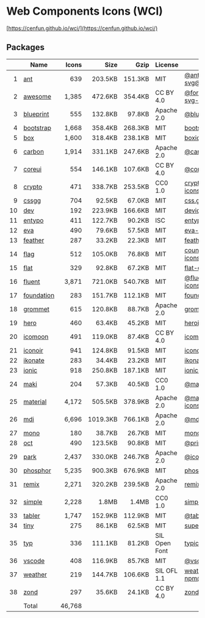 # Web Components Icons (WCI)

[https://cenfun.github.io/wci/](https://cenfun.github.io/wci/)
## Packages
|  |Name                            |Icons  |Size    |Gzip    |License        |Built from                         
|-:|--------------------------------|------:|-------:|-------:|---------------|-----------------------------------
| 1|[ant](packages/ant)             |    639| 203.5KB| 151.3KB|MIT            |[@ant-design/icons-svg@4.2.1](https://github.com/ant-design/ant-design-icons)
| 2|[awesome](packages/awesome)     |  1,385| 472.6KB| 354.4KB|CC BY 4.0      |[@fortawesome/free-solid-svg-icons@6.1.1](https://github.com/FortAwesome/Font-Awesome)
| 3|[blueprint](packages/blueprint) |    555| 132.8KB|  97.8KB|Apache 2.0     |[@blueprintjs/icons@4.2.3](https://github.com/palantir/blueprint)
| 4|[bootstrap](packages/bootstrap) |  1,668| 358.4KB| 268.3KB|MIT            |[bootstrap-icons@1.8.1](https://github.com/twbs/icons)
| 5|[box](packages/box)             |  1,600| 318.4KB| 238.1KB|MIT            |[boxicons@2.1.2](https://github.com/atisawd/boxicons)
| 6|[carbon](packages/carbon)       |  1,914| 331.1KB| 247.6KB|Apache 2.0     |[@carbon/icons@11.0.2](https://github.com/carbon-design-system/carbon)
| 7|[coreui](packages/coreui)       |    554| 146.1KB| 107.6KB|CC BY 4.0      |[@coreui/icons@2.1.0](https://github.com/coreui/coreui-icons)
| 8|[crypto](packages/crypto)       |    471| 338.7KB| 253.5KB|CC0 1.0        |[cryptocurrency-icons@0.18.0](https://github.com/spothq/cryptocurrency-icons)
| 9|[cssgg](packages/cssgg)         |    704|  92.5KB|  67.0KB|MIT            |[css.gg@2.0.0](https://github.com/astrit/css.gg)
|10|[dev](packages/dev)             |    192| 223.9KB| 166.6KB|MIT            |[devicons@1.8.0](https://github.com/vorillaz/devicons)
|11|[entypo](packages/entypo)       |    411| 122.7KB|  90.2KB|ISC            |[entypo@2.2.1](https://github.com/hypermodules/entypo)
|12|[eva](packages/eva)             |    490|  79.6KB|  57.5KB|MIT            |[eva-icons@1.1.3](https://github.com/akveo/eva-icons)
|13|[feather](packages/feather)     |    287|  33.2KB|  22.3KB|MIT            |[feather-icons@4.29.0](https://github.com/feathericons/feather)
|14|[flag](packages/flag)           |    512| 105.0KB|  76.8KB|MIT            |[country-flag-icons@1.4.25](https://gitlab.com/catamphetamine/country-flag-icons)
|15|[flat](packages/flat)           |    329|  92.8KB|  67.2KB|MIT            |[flat-color-icons@1.1.0](https://github.com/icons8/flat-color-icons)
|16|[fluent](packages/fluent)       |  3,871| 721.0KB| 540.7KB|MIT            |[@fluentui/svg-icons@1.1.166](https://github.com/microsoft/fluentui-system-icons)
|17|[foundation](packages/foundation)|    283| 151.7KB| 112.1KB|MIT            |[foundation-icons@1.0.1](https://github.com/zurb/foundation-icon-fonts)
|18|[grommet](packages/grommet)     |    615| 120.8KB|  88.7KB|Apache 2.0     |[grommet-icons@4.7.0](https://github.com/FortAwesome/Font-Awesome)
|19|[hero](packages/hero)           |    460|  63.4KB|  45.2KB|MIT            |[heroicons@1.0.6](https://github.com/tailwindlabs/heroicons)
|20|[icomoon](packages/icomoon)     |    491| 119.0KB|  87.4KB|CC BY 4.0      |[icomoon-free-npm@0.0.0](https://github.com/Keyamoon/IcoMoon-Free)
|21|[iconoir](packages/iconoir)     |    941| 124.8KB|  91.5KB|MIT            |[iconoir@1.0.0](https://github.com/lucaburgio/iconoir)
|22|[ikonate](packages/ikonate)     |    283|  34.4KB|  23.2KB|MIT            |[ikonate@1.1.1](https://github.com/mikolajdobrucki/ikonate)
|23|[ionic](packages/ionic)         |    918| 250.8KB| 187.1KB|MIT            |[ionicons@6.0.1](https://github.com/ionic-team/ionicons)
|24|[maki](packages/maki)           |    204|  57.3KB|  40.5KB|CC0 1.0        |[@mapbox/maki@7.1.0](https://github.com/mapbox/maki)
|25|[material](packages/material)   |  4,172| 505.5KB| 378.9KB|Apache 2.0     |[@material-design-icons/svg@0.10.8](https://github.com/marella/material-design-icons)
|26|[mdi](packages/mdi)             |  6,696|1019.3KB| 766.1KB|Apache 2.0     |[@mdi/svg@6.6.96](https://github.com/Templarian/MaterialDesign-SVG)
|27|[mono](packages/mono)           |    180|  38.7KB|  26.7KB|MIT            |[mono-icons@1.3.1](https://github.com/mono-company/mono-icons)
|28|[oct](packages/oct)             |    490| 123.5KB|  90.8KB|MIT            |[@primer/octicons@17.0.0](https://github.com/primer/octicons)
|29|[park](packages/park)           |  2,437| 330.0KB| 246.7KB|Apache 2.0     |[@icon-park/svg@1.3.5](https://github.com/bytedance/IconPark)
|30|[phosphor](packages/phosphor)   |  5,235| 900.3KB| 676.9KB|MIT            |[phosphor-icons@1.4.2](https://github.com/phosphor-icons/phosphor-icons)
|31|[remix](packages/remix)         |  2,271| 320.2KB| 239.5KB|Apache 2.0     |[remixicon@2.5.0](https://github.com/Remix-Design/RemixIcon)
|32|[simple](packages/simple)       |  2,228|   1.8MB|   1.4MB|CC0 1.0        |[simple-icons@6.18.0](https://github.com/simple-icons/simple-icons)
|33|[tabler](packages/tabler)       |  1,747| 152.9KB| 112.9KB|MIT            |[@tabler/icons@1.64.0](https://github.com/tabler/tabler-icons)
|34|[tiny](packages/tiny)           |    275|  86.1KB|  62.5KB|MIT            |[super-tiny-icons@0.4.0](https://github.com/edent/SuperTinyIcons)
|35|[typ](packages/typ)             |    336| 111.1KB|  81.2KB|SIL Open Font  |[typicons.font@2.1.2](https://github.com/stephenhutchings/typicons.font)
|36|[vscode](packages/vscode)       |    408| 116.9KB|  85.7KB|MIT            |[@vscode/codicons@0.0.29](https://github.com/microsoft/vscode-codicons)
|37|[weather](packages/weather)     |    219| 144.7KB| 106.6KB|SIL OFL 1.1    |[weather-icons-npm@10.0.0](https://github.com/erikflowers/weather-icons)
|38|[zond](packages/zond)           |    297|  35.6KB|  24.1KB|CC BY 4.0      |[zondicons@1.2.0](https://www.zondicons.com/)
|  |Total                           | 46,768|        |        |               |                                   
